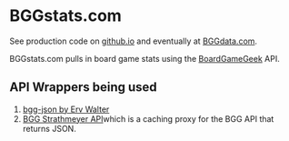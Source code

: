 # BGGstats.com

See production code on [github.io](https://nathantbaker.github.io/BGGstats/) and eventually at [BGGdata.com](http://bggdata.com).

BGGstats.com pulls in board game stats using the [BoardGameGeek](https://www.boardgamegeek.com/) API.

## API Wrappers being used

1. [bgg-json by Erv Walter](https://github.com/ervwalter/bgg-json)
1. [BGG Strathmeyer API](https://boardgamegeek.com/thread/1139853/ajax-ready-bgg-api-any-web-programmers-out-there)which is a caching proxy for the BGG API that returns JSON.
